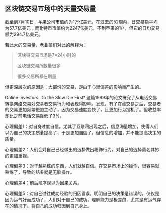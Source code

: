 ## 区块链交易市场中的天量交易量

截至到7月10日，苹果公司市值约为1万亿美元，在过去的52周内，日交易额平均为57.7亿美元；而比特币市值约为2247亿美元，不到苹果的1/4，但它的日均交易额为294.7亿美元。

若此大的交易量，老韭菜们对此的解释为：

> 区块链交易市场是7×24小时的
>
> 区块链交易所数量很多
>
> 很多交易所都在刷量

但更深层次的原因是：大部份的交易，是由于心里偏差的影响而产生的。

Online Investors: Do the Slow Die First? 这篇1999年的论文研究了从电话交易转换网络交易对交易者交易行为和表现得影响。发现，有了在线交易之后，交易者的交易更加频繁更加主动了，因为交易速度变快了，且更加行为投机了。但收益率却比之前电话交易降低了3%。

心理偏差1：对自身过度自信。尤其了互联网出现之后，信息海量增加，使得人们以为自己的决策质量提高了，于是更加自信了。但信息的增加，并不能提高决策的质量。

心理偏差2：人们会对自己已经做出的选择做出粉饰行为，对自己的选择莫名其妙的更加重视。

心理偏差3：对于越熟练的东西，人们就越自信。在交易市场上的操作，很容易就熟练了，导致的结果就是无脑操作。

心理偏差4：前后顺序误以为因果关系。

心理偏差5：对自己过往成功经验的归因错误。明明自己的决策是错误的，仅仅是因为运气好而成功了，人们对于自己的成功，理解能力是极差的，尤其是有运气存在的情况下。将自己的成功归因到自己身上。